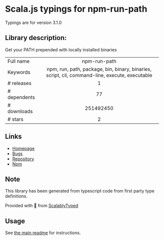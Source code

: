 
# Scala.js typings for npm-run-path

Typings are for version 3.1.0

## Library description:
Get your PATH prepended with locally installed binaries

|                    |                 |
| ------------------ | :-------------: |
| Full name          | npm-run-path |
| Keywords           | npm, run, path, package, bin, binary, binaries, script, cli, command-line, execute, executable |
| # releases         | 1 |
| # dependents       | 77 |
| # downloads        | 251492450 |
| # stars            | 2 |

## Links
- [Homepage](https://github.com/sindresorhus/npm-run-path#readme)
- [Bugs](https://github.com/sindresorhus/npm-run-path/issues)
- [Repository](https://github.com/sindresorhus/npm-run-path)
- [Npm](https://www.npmjs.com/package/npm-run-path)
    


## Note
This library has been generated from typescript code from first party type definitions.

Provided with :purple_heart: from [ScalablyTyped](https://github.com/oyvindberg/ScalablyTyped)

## Usage
See [the main readme](../../readme.md) for instructions.



